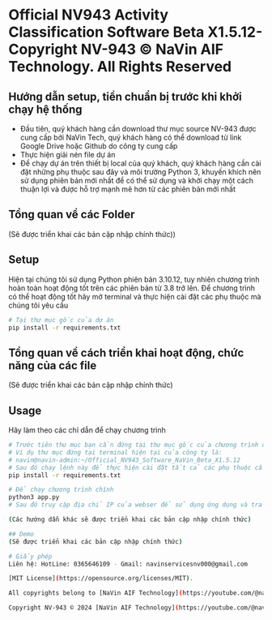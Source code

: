 # Official NV943 Activity Classification Software Beta X1.5.12- Copyright NV-943 © NaVin AIF Technology. All Rights Reserved

## Hướng dẫn setup, tiền chuẩn bị trước khi khởi chạy hệ thống
* Đầu tiên, quý khách hàng cần download thư mục source NV-943 được cung cấp bởi NaVin Tech, quý khách hàng có thể download từ link Google Drive hoặc Github do công ty cung cấp
* Thực hiện giải nén file dự án
* Để chạy dự án trên thiết bị local của quý khách, quý khách hàng cần cài đặt những phụ thuộc sau đây và môi trường Python 3, khuyến khích nên sử dụng phiên bản mới nhất để có thể sử dụng và khởi chạy một cách thuận lợi và được hỗ trợ mạnh mẽ hơn từ các phiên bản mới nhất

## Tổng quan về các Folder
(Sẽ được triển khai các bản cập nhập chính thức))


## Setup
Hiện tại chúng tôi sử dụng Python phiên bản 3.10.12, tuy nhiên chương trình hoàn toàn hoạt động tốt trên các phiên bản từ 3.8 trở lên. Để chương trình có thể hoạt động tốt hãy mở terminal và thực hiện cài đặt các phụ thuộc mà chúng tôi yêu cầu


```bash
# Tại thư mục gốc của dự án
pip install -r requirements.txt
```

## Tổng quan về cách triển khai hoạt động, chức năng của các file
(Sẽ được triển khai các bản cập nhập chính thức)
 

## Usage
Hãy làm theo các chỉ dẫn để chạy chương trình
```bash
# Trước tiên thư mục bạn cần đứng tại thư mục gốc của chương trình để khởi chạy chính xác
# Ví dụ thư mục đứng tại terminal hiện tại của công ty là:
# navin@navin-admin:~/Official_NV943_Software_NaVin_Beta_X1.5.12 
# Sau đó chạy lệnh này để thực hiện cài đặt tất cả các phụ thuộc cần thiết để chạy chương trình
pip install -r requirements.txt

# Để chạy chương trình chính
python3 app.py
# Sau đó truy cập địa chỉ IP của webser để sử dụng ứng dụng và trải nghiệm

(Các hướng dẫn khác sẽ được triển khai các bản cập nhập chính thức)

## Demo
(Sẽ được triển khai các bản cập nhập chính thức)

# Giấy phép
Liên hệ: HotLine: 0365646109 - Gmail: navinservicesnv000@gmail.com

[MIT License](https://opensource.org/licenses/MIT).

All copyrights belong to [NaVin AIF Technology](https://youtube.com/@navin_aif_tech?si=weCtRn8YjGdgIVZk). Contact us for more details.

Copyright NV-943 © 2024 [NaVin AIF Technology](https://youtube.com/@navin_aif_tech?si=weCtRn8YjGdgIVZk). All Rights Reserved
